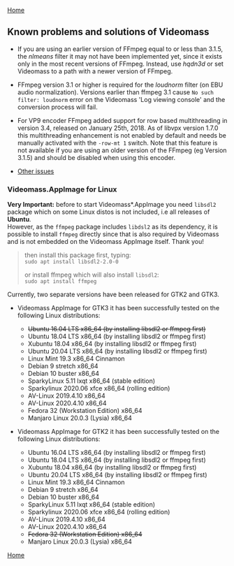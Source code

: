 [Home](index.md)

## Known problems and solutions of Videomass

- If you are using an earlier version of FFmpeg equal to or less than 3.1.5, the
_nlmeans_ filter it may not have been implemented yet, since it exists only in
the most recent versions of FFmpeg. Instead, use _hqdn3d_ or set Videomass to a
path with a newer version of FFmpeg.

- FFmpeg version 3.1 or higher is required for the _loudnorm_ filter (on EBU audio 
normalization). Versions earlier than ffmpeg 3.1 cause `No such filter: loudnorm` 
error on the Videomass 'Log viewing console' and the conversion process will fail.

- For VP9 encoder FFmpeg added support for row based multithreading in version
3.4, released on January 25th, 2018. As of libvpx version 1.7.0 this
multithreading enhancement is not enabled by default and needs be manually
activated with the `-row-mt 1` switch. Note that this feature is not available
if you are using an older version of the FFmpeg (eg Version 3.1.5) and should
be disabled when using this encoder.

- [Other issues](https://github.com/jeanslack/Videomass/issues)
  
 
### **Videomass.AppImage** for Linux

**Very Important:** before to start Videomass*.AppImage you need `libsdl2` package 
which on some Linux distos is not included, i.e all releases of **Ubuntu**.    
However, as the `ffmpeg` package includes `libdsl2` as its dependency, it is 
possible to install `ffmpeg` directly since that is also required by Videomass 
and is not embedded on the Videomass AppImage itself. Thank you!   

> then install this package first, typing:   
>    `sudo apt install libsdl2-2.0-0`   
>
> or install ffmpeg which will also install `libsdl2`:   
>    `sudo apt install ffmpeg`   

Currently, two separate versions have been released for GTK2 and GTK3.
    
* Videomass AppImage for GTK3 it has been successfully tested on the following Linux distributions:
    * ~~Ubuntu 16.04 LTS x86_64 (by installing libsdl2 or ffmpeg first)~~
    * Ubuntu 18.04 LTS x86_64 (by installing libsdl2 or ffmpeg first)
    * Xubuntu 18.04 x86_64 (by installing libsdl2 or ffmpeg first)
    * Ubuntu 20.04 LTS x86_64 (by installing libsdl2 or ffmpeg first)
    * Linux Mint 19.3 x86_64 Cinnamon
    * Debian 9 stretch x86_64
    * Debian 10 buster x86_64
    * SparkyLinux 5.11 lxqt x86_64 (stable edition)
    * Sparkylinux 2020.06 xfce x86_64 (rolling edition)
    * AV-Linux 2019.4.10 x86_64
    * AV-Linux 2020.4.10 x86_64
    * Fedora 32 (Workstation Edition) x86_64
    * Manjaro Linux 20.0.3 (Lysia) x86_64
        
* Videomass AppImage for GTK2 it has been successfully tested on the following Linux distributions:
    * Ubuntu 16.04 LTS x86_64 (by installing libsdl2 or ffmpeg first)
    * Ubuntu 18.04 LTS x86_64 (by installing libsdl2 or ffmpeg first)
    * Xubuntu 18.04 x86_64 (by installing libsdl2 or ffmpeg first)
    * Ubuntu 20.04 LTS x86_64 (by installing libsdl2 or ffmpeg first)
    * Linux Mint 19.3 x86_64 Cinnamon
    * Debian 9 stretch x86_64
    * Debian 10 buster x86_64
    * SparkyLinux 5.11 lxqt x86_64 (stable edition)
    * Sparkylinux 2020.06 xfce x86_64 (rolling edition)
    * AV-Linux 2019.4.10 x86_64
    * AV-Linux 2020.4.10 x86_64
    * ~~Fedora 32 (Workstation Edition) x86_64~~
    * Manjaro Linux 20.0.3 (Lysia) x86_64

[Home](index.md)
